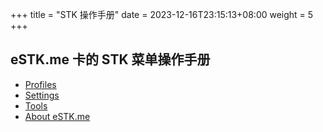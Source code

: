 +++
title = "STK 操作手册"
date =  2023-12-16T23:15:13+08:00
weight = 5
+++

## eSTK.me 卡的 STK 菜单操作手册

- [Profiles](./profiles)
- [Settings](./settings)
- [Tools](./tools)
- [About eSTK.me](./about-estk_me)
